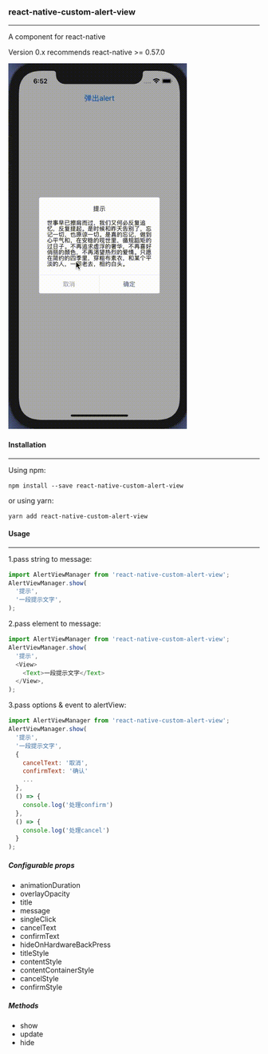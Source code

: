### react-native-custom-alert-view

------

A <Alert> component for react-native

Version 0.x recommends react-native >= 0.57.0

![](./demo.gif)

#### Installation

------

Using npm:

```
npm install --save react-native-custom-alert-view
```

or using yarn:

```
yarn add react-native-custom-alert-view
```

#### Usage

------

1.pass string to message:

```javascript
import AlertViewManager from 'react-native-custom-alert-view';
AlertViewManager.show(
  '提示',
  '一段提示文字',
);
```

2.pass element to message:

```javascript
import AlertViewManager from 'react-native-custom-alert-view';
AlertViewManager.show(
  '提示',
  <View>
  	<Text>一段提示文字</Text>
  </View>,
);
```

3.pass options & event to alertView:

```javascript
import AlertViewManager from 'react-native-custom-alert-view';
AlertViewManager.show(
  '提示',
  '一段提示文字',
  {
    cancelText: '取消',
    confirmText: '确认'
    ...
  },
  () => {
    console.log('处理confirm')
  },
  () => {
    console.log('处理cancel')
  }
);
```

##### Configurable props

- animationDuration
- overlayOpacity
- title
- message
- singleClick
- cancelText
- confirmText
- hideOnHardwareBackPress
- titleStyle
- contentStyle
- contentContainerStyle
- cancelStyle
- confirmStyle  

##### Methods

- show
- update
- hide
